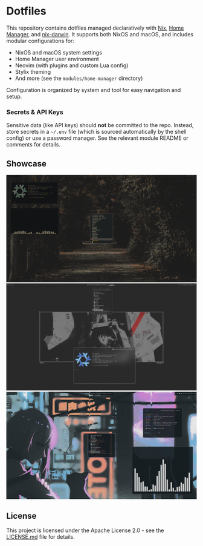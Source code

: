 # Dotfiles

This repository contains dotfiles managed declaratively with [Nix](https://nixos.org/), [Home Manager](https://nix-community.github.io/home-manager/), and [nix-darwin](https://github.com/LnL7/nix-darwin). It supports both NixOS and macOS, and includes modular configurations for:

- NixOS and macOS system settings
- Home Manager user environment
- Neovim (with plugins and custom Lua config)
- Stylix theming
- And more (see the `modules/home-manager` directory)

Configuration is organized by system and tool for easy navigation and setup.

### Secrets & API Keys
Sensitive data (like API keys) should **not** be committed to the repo. Instead, store secrets in a `~/.env` file (which is sourced automatically by the shell config) or use a password manager. See the relevant module README or comments for details.

## Showcase

![Showcase 1](/assets/showcase/1.png)
![Showcase 2](/assets/showcase/2.png)
![Showcase 3](/assets/showcase/3.png)

## License

This project is licensed under the Apache License 2.0 - see the [LICENSE.md](LICENSE.md) file for details.
